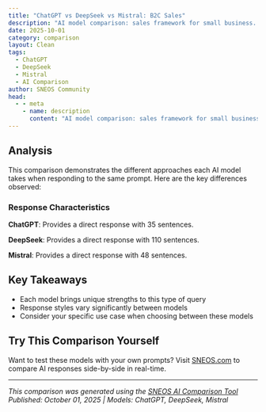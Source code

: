 ```yaml
---
title: "ChatGPT vs DeepSeek vs Mistral: B2C Sales"
description: "AI model comparison: sales framework for small business..."
date: 2025-10-01
category: comparison
layout: Clean
tags:
  - ChatGPT
  - DeepSeek
  - Mistral
  - AI Comparison
author: SNEOS Community
head:
  - - meta
    - name: description
      content: "AI model comparison: sales framework for small business..."
---
```


<ChatComparison
  title="ChatGPT vs DeepSeek vs Mistral: B2C Sales"
  prompt="sales framework for small business"
  :responses='{
    "ChatGPT": "Certainly! Here\u2019s a simple and effective sales framework tailored for small businesses:\n\n### 1. **Identify Your Target Market**\n- Define your ideal customer profile (demographics, needs, pain points).\n- Research your market to understand customer behavior and preferences.\n\n### 2. **Build Awareness**\n- Use marketing strategies (social media, local advertising, SEO) to reach your target audience.\n- Attend local events or trade shows to network and promote your business.\n\n### 3. **Generate Leads**\n- Create compelling offers (free consultations, discounts, samples).\n- Collect contact information via online forms, in-store sign-ups, or events.\n\n### 4. **Qualify Leads**\n- Assess potential customers\u2019 needs, budget, and decision-making ability.\n- Focus efforts on the leads most likely to convert.\n\n### 5. **Present Your Solution**\n- Clearly communicate how your product or service addresses the customer\u0027s needs.\n- Highlight unique selling points and benefits.\n\n### 6. **Handle Objections**\n- Listen carefully to concerns.\n- Provide clear, honest answers and reassure the customer.\n\n### 7. **Close the Sale**\n- Use clear calls to action (e.g., \u201CSign up today,\u201D \u201CLet\u2019s get started\u201D).\n- Offer easy payment and purchasing options.\n\n### 8. **Follow-Up**\n- Send thank-you messages and check in after the sale.\n- Encourage feedback and referrals.\n- Maintain customer relationships for repeat business.\n\n### 9. **Measure and Improve**\n- Track sales metrics and customer feedback.\n- Continuously refine your sales approach based on performance.\n\n---\n\n**Tips for Small Businesses:**\n- Leverage personal relationships and local community ties.\n- Use affordable digital tools like CRM software to manage leads.\n- Focus on delivering excellent customer service to build loyalty.\n\nWould you like a detailed example or templates for any of these stages?",
    "DeepSeek": "Of course! Here is a comprehensive, easy-to-implement sales framework designed specifically for small businesses.\n\nThis framework focuses on being **practical, scalable, and relationship-driven**, avoiding the complexity of enterprise-level systems.\n\n### The Core Philosophy: The \u0022R3 Framework\u0022 - **Reach, Relate, Retain**\n\nFor a small business, every customer matters. This framework is built on building genuine relationships rather than just making one-off transactions.\n\n---\n\n### Phase 1: REACH - Attract \u0026 Identify Potential Customers\n\n**Goal:** To get your product/service in front of the right people and start a conversation.\n\n**Key Activities:**\n\n1.  **Define Your Ideal Customer Profile (ICP):** You can\u0027t sell to everyone. Get specific.\n    *   *Small Biz Tip:* Create a simple one-page \u0022avatar\u0022 of your ideal customer. Include: Demographics (age, location, job title), Psychographics (goals, challenges, fears), and Where they \u0022hang out\u0022 online and offline.\n\n2.  **Build a Lead List:** Don\u0027t just wait for leads to come to you.\n    *   *Sources:* Your personal network, local business associations, Chamber of Commerce, LinkedIn searches, Instagram/Facebook groups, referrals from existing customers.\n\n3.  **Create a Simple \u0022Marketing-Sales\u0022 Bridge:** Your marketing attracts, your sales team (you!) converts.\n    *   **Lead Magnet:** Offer something valuable for free (e.g., a checklist, webinar, sample) in exchange for an email address.\n    *   **Website \u0026 Social Media:** Your online presence must clearly state **who you help** and **what problem you solve**. Include a clear \u0022Call to Action\u0022 (e.g., \u0022Book a Free Consultation\u0022).\n    *   **Networking:** Attend local events. Your goal is not to sell on the spot, but to collect business cards and have a follow-up reason.\n\n**Tools for Small Biz:**\n*   A simple spreadsheet (Google Sheets) for your lead list.\n*   A free/affordable CRM (Customer Relationship Management) tool like **HubSpot CRM** (free forever) or **Zoho CRM** (free tier).\n\n---\n\n### Phase 2: RELATE - Nurture \u0026 Convert Leads\n\n**Goal:** To build trust, demonstrate value, and turn a potential lead into a paying customer.\n\n**Key Activities \u0026 The Sales Process:**\n\nThis is your core sales playbook. Map out the steps a lead takes from first contact to closed deal.\n\n**Step 1: Initial Contact \u0026 Qualification**\n*   **Action:** Lead fills out a form, sends an email, or you make a cold call/warm outreach.\n*   **Your Goal:** Quickly determine if they are a good fit. Use the **BANT Framework (Simplified for Small Biz)**:\n    *   **B**udget: Do they have the money to solve this problem?\n    *   **A**uthority: Are they the decision-maker?\n    *   **N**eed: What is their core pain point? Is it urgent?\n    *   **T**imeline: When do they need a solution?\n*   *Small Biz Script:* \u0022Thanks for reaching out! To make sure I can actually help you, could you tell me a bit about what you\u0027re currently struggling with and when you\u0027d ideally like to have it solved?\u0022\n\n**Step 2: The Discovery Call/Meeting**\n*   **Action:** A scheduled conversation (20-30 minutes).\n*   **Your Goal:** Listen 70%, talk 30%. Dig deep into their problem.\n    *   Ask open-ended questions (Who, What, Where, When, Why, How).\n    *   *Example Questions:* \u0022What have you tried before?\u0022 \u0022What would it mean for your business if this problem was solved?\u0022 \u0022What\u0027s holding you back right now?\u0022\n*   **Crucially, confirm the next step at the end.** \u0022Based on what you\u0027ve shared, I\u0027ll put together a brief proposal. Can we schedule a 15-minute call for Thursday to review it?\u0022\n\n**Step 3: The Proposal \u0026 Presentation**\n*   **Action:** Present your solution.\n*   **Your Goal:** Frame your product/service as the direct solution to the problems *they just told you about*.\n    *   Keep it simple and focused on their ROI (Return on Investment).\n    *   Use their language. \u0022As you mentioned, you\u0027re frustrated with X. Our service directly addresses that by doing Y.\u0022\n    *   Clearly state pricing, deliverables, and timeline.\n\n**Step 4: Handle Objections**\n*   **Action:** They say, \u0022It\u0027s too expensive,\u0022 or \u0022I need to think about it.\u0022\n*   **Your Goal:** Don\u0027t defend. Explore.\n    *   **Acknowledge:** \u0022I understand that budget is a concern.\u0022\n    *   **Clarify:** \u0022To make sure I understand, is the concern about the total investment, or the specific return you\u0027d be getting?\u0022\n    *   **Respond:** Reiterate the value and ROI. If needed, offer alternatives (payment plans, a smaller starter package).\n\n**Step 5: Close the Deal**\n*   **Action:** Ask for the business.\n*   **Your Goal:** Get a \u0022Yes\u0022 or a clear \u0022No.\u0022 Ambiguity is the enemy.\n    *   **Direct Close:** \u0022Are you ready to get started?\u0022\n    *   **Assumptive Close:** \u0022Great, I\u0027ll send over the contract and we can get the project kicked off next Monday.\u0022\n    *   **Trial Close:** \u0022How does everything in the proposal look to you?\u0022\n\n**Tools for Small Biz:**\n*   Calendly (for easy scheduling).\n*   Google Docs/Sheets for proposals and quotes.\n*   PayPal, Stripe, or Square for easy invoicing and payments.\n\n---\n\n### Phase 3: RETAIN - Delight \u0026 Grow\n\n**Goal:** To turn a one-time customer into a repeat buyer and advocate for your business.\n\n**Key Activities:**\n\n1.  **Onboard Flawlessly:** The first experience after the sale is critical.\n    *   Send a \u0022Welcome\u0022 email.\n    *   Set clear expectations for what happens next.\n    *   Over-deliver on your promises early on.\n\n2.  **Check-in Regularly:** Don\u0027t just disappear after the sale.\n    *   Schedule a check-in call two weeks after delivery to ensure they are happy.\n    *   Use your CRM to set reminders for follow-ups.\n\n3.  **Ask for Feedback \u0026 Testimonials:**\n    *   Happy customers are your best marketing. Ask them for a Google Review or a short testimonial you can use on your website.\n\n4.  **Create a Repeat \u0026 Referral System:**\n    *   **Repeat Business:** Email your past customers with special offers or notify them of new products.\n    *   **Referral Program:** The #1 source of new business for small companies. Offer a discount, credit, or small gift to customers who refer new business to you. *Example:* \u0022Refer a friend and you both get 15% off your next service!\u0022\n\n**Tools for Small Biz:**\n*   Your CRM to track customer interactions.\n*   Email marketing software like Mailchimp or ConvertKit for newsletters.\n\n---\n\n### Putting It All Together: A Simple Action Plan\n\n1.  **This Week:** Define your Ideal Customer Profile. Write it down.\n2.  **Next Week:** Build a list of 50 potential leads that fit that profile.\n3.  **The Following Week:** Reach out to 10 of them with a personalized message. Your goal is not to sell, but to book a 15-minute \u0022discovery call.\u0022\n4.  **Ongoing:** Systemize. Create simple email templates for follow-ups. Use a calendar tool. Track your progress in a CRM.\n\n**Final Mindset Tip for Small Business Sales:**\n\n**Be a Helper, Not a Seller.** Your primary goal is to discover if you can *genuinely solve someone\u0027s problem*. If you can, the sale becomes a natural outcome of the conversation. If you can\u0027t, it\u0027s better to know early and refer them to someone else\u2014this builds immense trust and reputation.",
    "Mistral": "Creating a sales framework for a small business involves establishing a structured approach to sales activities that can be consistently applied to drive growth and revenue. Here\u2019s a comprehensive sales framework tailored for small businesses:\n\n### 1. **Market Research and Targeting**\n   - **Identify Target Market:** Understand who your ideal customers are, including demographics, psychographics, and buying behaviors.\n   - **Competitive Analysis:** Study your competitors to identify gaps and opportunities.\n   - **Customer Segmentation:** Divide your market into segments to tailor your sales approach effectively.\n\n### 2. **Value Proposition**\n   - **Unique Selling Proposition (USP):** Clearly define what makes your product or service unique and valuable to your target market.\n   - **Benefits Over Features:** Focus on the benefits your product or service provides rather than just listing features.\n\n### 3. **Sales Strategy**\n   - **Sales Goals:** Set clear, measurable sales goals (e.g., revenue targets, number of new customers).\n   - **Sales Channels:** Determine the most effective channels for reaching your target market (e.g., online, in-person, phone).\n   - **Pricing Strategy:** Develop a pricing strategy that aligns with your value proposition and market positioning.\n\n### 4. **Lead Generation**\n   - **Marketing Campaigns:** Use digital marketing, content marketing, social media, and email campaigns to generate leads.\n   - **Referral Programs:** Encourage existing customers to refer new business.\n   - **Networking:** Attend industry events, join local business groups, and leverage online networking platforms.\n\n### 5. **Sales Process**\n   - **Prospecting:** Identify and qualify potential customers.\n   - **Initial Contact:** Reach out to prospects through email, phone, or in-person meetings.\n   - **Needs Assessment:** Understand the prospect\u2019s needs and pain points.\n   - **Presentation:** Tailor your sales pitch to address the prospect\u2019s specific needs.\n   - **Handling Objections:** Be prepared to address common objections and concerns.\n   - **Closing:** Use effective closing techniques to secure the sale.\n   - **Follow-Up:** Maintain contact with the customer post-sale to ensure satisfaction and encourage repeat business.\n\n### 6. **Customer Relationship Management (CRM)**\n   - **CRM Software:** Use CRM tools to manage customer interactions, track sales activities, and analyze performance.\n   - **Customer Data:** Collect and analyze customer data to personalize interactions and improve future sales efforts.\n   - **Customer Retention:** Implement strategies to retain existing customers and encourage repeat business.\n\n### 7. **Sales Training and Development**\n   - **Training Programs:** Provide ongoing training for your sales team on product knowledge, sales techniques, and customer service.\n   - **Performance Metrics:** Track key performance indicators (KPIs) to measure the effectiveness of your sales team.\n   - **Feedback and Coaching:** Regularly provide feedback and coaching to help your sales team improve.\n\n### 8. **Sales Tools and Technology**\n   - **Sales Automation:** Use tools to automate repetitive tasks such as email follow-ups and appointment scheduling.\n   - **Analytics:** Utilize analytics tools to track sales performance, identify trends, and make data-driven decisions.\n   - **Collaboration Tools:** Implement tools for team collaboration and communication to ensure everyone is aligned.\n\n### 9. **Continuous Improvement**\n   - **Review and Adjust:** Regularly review your sales framework and make adjustments based on performance data and market changes.\n   - **Customer Feedback:** Collect and analyze customer feedback to identify areas for improvement.\n   - **Innovation:** Stay updated with industry trends and innovations to continuously improve your sales approach.\n\n### 10. **Legal and Compliance**\n   - **Contracts and Agreements:** Ensure all sales agreements are legally sound and protect your business interests.\n   - **Regulatory Compliance:** Stay compliant with all relevant laws and regulations, including data privacy and consumer protection laws.\n\nBy implementing this sales framework, small businesses can create a structured and effective approach to sales that drives growth and success."
  }'
  published-date="14:54"
/>

## Analysis

This comparison demonstrates the different approaches each AI model takes when responding to the same prompt. Here are the key differences observed:

### Response Characteristics

**ChatGPT**: Provides a direct response with 35 sentences. 

**DeepSeek**: Provides a direct response with 110 sentences. 

**Mistral**: Provides a direct response with 48 sentences. 

## Key Takeaways

- Each model brings unique strengths to this type of query
- Response styles vary significantly between models
- Consider your specific use case when choosing between these models

## Try This Comparison Yourself

Want to test these models with your own prompts? Visit [SNEOS.com](https://sneos.com) to compare AI responses side-by-side in real-time.

---

*This comparison was generated using the [SNEOS AI Comparison Tool](https://sneos.com)*
*Published: October 01, 2025 | Models: ChatGPT, DeepSeek, Mistral*

